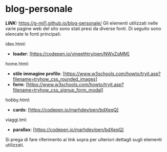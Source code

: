 # blog-personale
***LINK:*** https://g-mil1.github.io/blog-personale/
Gli elementi utilizzati nelle varie pagine web del sito sono stati presi da diverse fonti. Di seguito sono elencate le fonti principali:

idex.html:
- **loader**: [https://codepen.io/vineethtrv/pen/NWxZqMM]

home.html:
- **stile immagine profilo**: [https://www.w3schools.com/howto/tryit.asp?filename=tryhow_css_rounded_images]
- **form**: [https://www.w3schools.com/howto/tryit.asp?filename=tryhow_css_signup_form_modal]

hobby.html:
- **cards**: [https://codepen.io/marhdev/pen/bdXeqQ]

viaggi.tml:
- **parallax**: [https://codepen.io/marhdev/pen/bdXeqQ]


Si prega di fare riferimento ai link sopra per ulteriori dettagli sugli elementi utilizzati.

